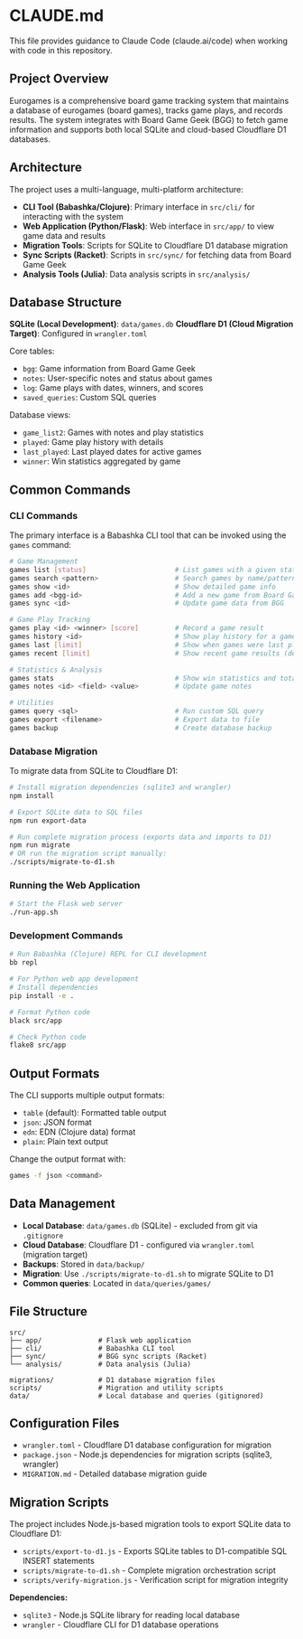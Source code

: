 # CLAUDE.md

This file provides guidance to Claude Code (claude.ai/code) when working with code in this repository.

## Project Overview

Eurogames is a comprehensive board game tracking system that maintains a database of eurogames (board games), tracks game plays, and records results. The system integrates with Board Game Geek (BGG) to fetch game information and supports both local SQLite and cloud-based Cloudflare D1 databases.

## Architecture

The project uses a multi-language, multi-platform architecture:

- **CLI Tool (Babashka/Clojure)**: Primary interface in `src/cli/` for interacting with the system
- **Web Application (Python/Flask)**: Web interface in `src/app/` to view game data and results
- **Migration Tools**: Scripts for SQLite to Cloudflare D1 database migration
- **Sync Scripts (Racket)**: Scripts in `src/sync/` for fetching data from Board Game Geek
- **Analysis Tools (Julia)**: Data analysis scripts in `src/analysis/`

## Database Structure

**SQLite (Local Development)**: `data/games.db`
**Cloudflare D1 (Cloud Migration Target)**: Configured in `wrangler.toml`

Core tables:
- `bgg`: Game information from Board Game Geek
- `notes`: User-specific notes and status about games
- `log`: Game plays with dates, winners, and scores
- `saved_queries`: Custom SQL queries

Database views:
- `game_list2`: Games with notes and play statistics
- `played`: Game play history with details
- `last_played`: Last played dates for active games
- `winner`: Win statistics aggregated by game

## Common Commands

### CLI Commands

The primary interface is a Babashka CLI tool that can be invoked using the `games` command:

```bash
# Game Management
games list [status]                      # List games with a given status (default: Playing)
games search <pattern>                   # Search games by name/pattern
games show <id>                          # Show detailed game info
games add <bgg-id>                       # Add a new game from Board Game Geek
games sync <id>                          # Update game data from BGG

# Game Play Tracking
games play <id> <winner> [score]         # Record a game result
games history <id>                       # Show play history for a game
games last [limit]                       # Show when games were last played (default: 100)
games recent [limit]                     # Show recent game results (default: 15)

# Statistics & Analysis
games stats                              # Show win statistics and totals
games notes <id> <field> <value>         # Update game notes

# Utilities
games query <sql>                        # Run custom SQL query
games export <filename>                  # Export data to file
games backup                             # Create database backup
```

### Database Migration

To migrate data from SQLite to Cloudflare D1:

```bash
# Install migration dependencies (sqlite3 and wrangler)
npm install

# Export SQLite data to SQL files
npm run export-data

# Run complete migration process (exports data and imports to D1)
npm run migrate
# OR run the migration script manually:
./scripts/migrate-to-d1.sh
```

### Running the Web Application

```bash
# Start the Flask web server
./run-app.sh
```

### Development Commands

```bash
# Run Babashka (Clojure) REPL for CLI development
bb repl

# For Python web app development
# Install dependencies
pip install -e .

# Format Python code
black src/app

# Check Python code
flake8 src/app
```

## Output Formats

The CLI supports multiple output formats:
- `table` (default): Formatted table output
- `json`: JSON format
- `edn`: EDN (Clojure data) format
- `plain`: Plain text output

Change the output format with:
```bash
games -f json <command>
```

## Data Management

- **Local Database**: `data/games.db` (SQLite) - excluded from git via `.gitignore`
- **Cloud Database**: Cloudflare D1 - configured via `wrangler.toml` (migration target)
- **Backups**: Stored in `data/backup/`
- **Migration**: Use `./scripts/migrate-to-d1.sh` to migrate SQLite to D1
- **Common queries**: Located in `data/queries/games/`

## File Structure

```
src/
├── app/              # Flask web application
├── cli/              # Babashka CLI tool
├── sync/             # BGG sync scripts (Racket)
└── analysis/         # Data analysis (Julia)

migrations/           # D1 database migration files
scripts/              # Migration and utility scripts
data/                 # Local database and queries (gitignored)
```

## Configuration Files

- `wrangler.toml` - Cloudflare D1 database configuration for migration
- `package.json` - Node.js dependencies for migration scripts (sqlite3, wrangler)
- `MIGRATION.md` - Detailed database migration guide

## Migration Scripts

The project includes Node.js-based migration tools to export SQLite data to Cloudflare D1:

- `scripts/export-to-d1.js` - Exports SQLite tables to D1-compatible SQL INSERT statements
- `scripts/migrate-to-d1.sh` - Complete migration orchestration script
- `scripts/verify-migration.js` - Verification script for migration integrity

**Dependencies:**
- `sqlite3` - Node.js SQLite library for reading local database
- `wrangler` - Cloudflare CLI for D1 database operations